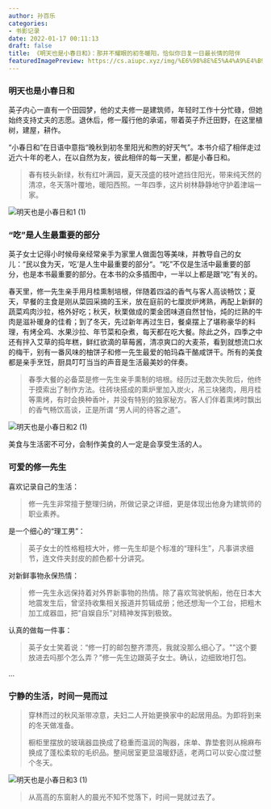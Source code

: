 ```yaml
---
author: 孙百乐
categories:
- 书影记录
date: 2022-01-17 00:11:13
draft: false
title: 《明天也是小春日和》：那并不耀眼的初冬暖阳，恰似你日复一日最长情的陪伴
featuredImagePreview: https://cs.aiupc.xyz/img/%E6%98%8E%E5%A4%A9%E4%B9%9F%E6%98%AF%E5%B0%8F%E6%98%A5%E6%97%A5%E5%92%8C1%20(1)%E6%97%8B%E8%BD%AC.jpg
---
```


### 明天也是小春日和

英子内心一直有一个田园梦，他的丈夫修一是建筑师，年轻时工作十分忙碌，但她始终支持丈夫的志愿。退休后，修一履行他的承诺，带着英子乔迁田野，在这里植树，建屋，耕作。

“小春日和”在日语中意指“晚秋到初冬里阳光和煦的好天气”。本书介绍了相伴走过近六十年的老人，在以自然为友，彼此相伴的每一天里，都是小春日和。

> 春有枝头新绿，秋有红叶满园，夏天茂盛的枝叶遮挡住阳光，带来纯天然的清凉，冬天落叶覆地，暖阳西照。一年四季，这片树林静静地守护着津端一家。

![明天也是小春日和1 (1)](https://cs.aiupc.xyz/img/%E6%98%8E%E5%A4%A9%E4%B9%9F%E6%98%AF%E5%B0%8F%E6%98%A5%E6%97%A5%E5%92%8C1%20(1)%E6%97%8B%E8%BD%AC.jpg)

### “吃”是人生最重要的部分

英子女士记得小时候母亲经常亲手为家里人做面包等美味，并教导自己的女儿：“民以食为天，‘吃‘是人生中最重要的部分“。“吃”不仅是生活中最重要的部分，也是本书最重要的部分。在本书的众多插图中，一半以上都是跟“吃”有关的。

春天里，修一先生亲手用月桂熏制培根，伴随着四溢的香气与客人高谈畅饮；夏天，早餐的主食是刚从菜园采摘的玉米，放在庭前的七厘炭炉烤熟，再配上新鲜的蔬菜鸡肉沙拉，格外好吃；秋天，秋栗做成的栗金团味道自然甘怡，炖的烂熟的牛肉是滋补暖身的佳肴；到了冬天，先过新年再过生日，餐桌摆上了堪称豪华的料理，有烤全鸡、水果沙拉、年节菜和杂煮，每天都在吃大餐。除此之外，四季之中还有拌入艾草的捣年糕，鲜红欲滴的草莓酱，清凉爽口的大麦茶，看到就想流口水的梅干，别有一番风味的柚饼子和修一先生最爱的帕玛森干酪咸饼干。所有的美食都是亲手烹饪，厨具叮叮当当的声音是生活最美妙的伴奏。

> 春季大餐的必备菜是修一先生亲手熏制的培根。经历过无数次失败后，他终于摸索出了制作方法。往砖块搭成的熏炉里加入炭火，吊三块猪肉，用月桂等熏烤，有时会换种香叶，并没有特别的独家秘方。客人们伴着熏烤时飘出的香气畅饮高谈，正是所谓 “男人间的待客之道”。

![明天也是小春日和2 (1)](https://cs.aiupc.xyz/img/%E6%98%8E%E5%A4%A9%E4%B9%9F%E6%98%AF%E5%B0%8F%E6%98%A5%E6%97%A5%E5%92%8C2%20(1).jpg)

美食与生活密不可分，会制作美食的人一定是会享受生活的人。

### 可爱的修一先生

喜欢记录自己的生活：

> 修一先生非常擅于整理归纳，所做记录之详细，更是体现出他身为建筑师的职业素养。

是一个细心的“理工男”：

> 英子女士的性格粗枝大叶，修一先生却是个标准的“理科生”，凡事讲求细节，连文件夹封皮的颜色都十分讲究。

对新鲜事物永保热情：

> 修一先生永远保持着对外界新事物的热情。除了喜欢驾驶帆船，他在日本大地震发生后，曾坚持收集相关报道并剪辑成册；他还想淘一个工台，把粗木加工成器皿，把“自娱自乐”对精神发挥到极致。

认真的做每一件事：

> 英子女士笑着说：“修一打的邮包整齐漂亮，我就没那么细心了。""这个要放进去吗那个怎么弄？”修一先生边跟英子女士。确认，边细致地打包。

...

### 宁静的生活，时间一晃而过

> 穿林而过的秋风渐带凉意，夫妇二人开始更换家中的起居用品。为即将到来的冬天做准备。
> 
> 橱柜里摆放的玻璃器皿换成了稳重而温润的陶器，床单、靠垫套则从棉麻布换成了蓬松柔软的毛织品。整间居室更显温暖舒适，老两口可以安心度过整个冬天。

![明天也是小春日和3 (1)](https://cs.aiupc.xyz/img/%E6%98%8E%E5%A4%A9%E4%B9%9F%E6%98%AF%E5%B0%8F%E6%98%A5%E6%97%A5%E5%92%8C3%20(1).jpg)

> 从高高的东窗射人的晨光不知不觉落下，时间一晃就过去了。